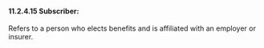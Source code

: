 #### 11.2.4.15 Subscriber: 

Refers to a person who elects benefits and is affiliated with an employer or insurer.
